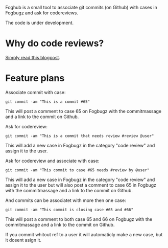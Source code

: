 Foghub is a small tool to associate git commits (on Github) with cases in Fogbugz and ask for codereviews.

The code is under development.

Why do code reviews?
====================

[Simply read this blogpost](http://www.codinghorror.com/blog/2006/01/code-reviews-just-do-it.html).

Feature plans
=============

Associate commit with case: 

    git commit -am "This is a commit #65"

This will post a comment to case 65 on Fogbugz with the commitmassage and a link to the commit on Github.

Ask for codereview:

    git commit -am "This is a commit that needs review #review @user"

This will add a new case in Fogbugz in the category "code review" and assign it to the user.

Ask for codereview and associate with case:

    git commit -am "This commit to case #65 needs #review by @user"

This will add a new case in Fogbugz in the category "code review" and assign it to the user but will also post a comment to case 65 in Fogbugz with the commitmassage and a link to the commit on Github.

And commits can be associatet with more then one case:

    git commit -am "This commit is closing case #65 and #66"

This will post a comment to both case 65 and 66 on Fogbugz with the commitmassage and a link to the commit on Github.
  
If you commit whitout ref to a user it will automaticly make a new case, but it dosent asign it.